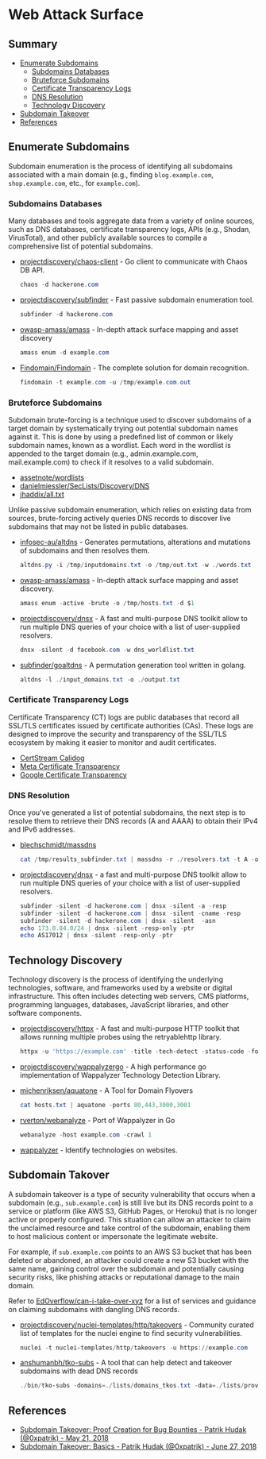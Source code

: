 # Web Attack Surface

## Summary

* [Enumerate Subdomains](#enumerate-subdomains)
    * [Subdomains Databases](#subdomains-databases)
    * [Bruteforce Subdomains](#bruteforce-subdomains)
    * [Certificate Transparency Logs](#certificate-transparency-logs)
    * [DNS Resolution](#dns-resolution)
    * [Technology Discovery](#technology-discovery)
* [Subdomain Takeover](#subdomain-takover)
* [References](#references)

## Enumerate Subdomains

Subdomain enumeration is the process of identifying all subdomains associated with a main domain (e.g., finding `blog.example.com`, `shop.example.com`, etc., for `example.com`).

### Subdomains Databases

Many databases and tools aggregate data from a variety of online sources, such as DNS databases, certificate transparency logs, APIs (e.g., Shodan, VirusTotal), and other publicly available sources to compile a comprehensive list of potential subdomains.

* [projectdiscovery/chaos-client](https://github.com/projectdiscovery/chaos-client) - Go client to communicate with Chaos DB API.

  ```ps1
  chaos -d hackerone.com
  ```

* [projectdiscovery/subfinder](https://github.com/projectdiscovery/subfinder) - Fast passive subdomain enumeration tool.

  ```ps1
  subfinder -d hackerone.com
  ```

* [owasp-amass/amass](https://github.com/owasp-amass/amass) - In-depth attack surface mapping and asset discovery

  ```ps1
  amass enum -d example.com
  ```

* [Findomain/Findomain](https://github.com/Findomain/Findomain) - The complete solution for domain recognition.

  ```ps1
  findomain -t example.com -u /tmp/example.com.out
  ```

### Bruteforce Subdomains

Subdomain brute-forcing is a technique used to discover subdomains of a target domain by systematically trying out potential subdomain names against it. This is done by using a predefined list of common or likely subdomain names, known as a wordlist. Each word in the wordlist is appended to the target domain (e.g., admin.example.com, mail.example.com) to check if it resolves to a valid subdomain.

* [assetnote/wordlists](https://github.com/assetnote/wordlists)
* [danielmiessler/SecLists/Discovery/DNS](https://github.com/danielmiessler/SecLists/tree/master/Discovery/DNS)
* [jhaddix/all.txt](https://gist.github.com/jhaddix/f64c97d0863a78454e44c2f7119c2a6a)

Unlike passive subdomain enumeration, which relies on existing data from sources, brute-forcing actively queries DNS records to discover live subdomains that may not be listed in public databases.

* [infosec-au/altdns](https://github.com/infosec-au/altdns) - Generates permutations, alterations and mutations of subdomains and then resolves them.

  ```powershell
  altdns.py -i /tmp/inputdomains.txt -o /tmp/out.txt -w ./words.txt
  ```

* [owasp-amass/amass](https://github.com/owasp-amass/amass) - In-depth attack surface mapping and asset discovery.

  ```ps1
  amass enum -active -brute -o /tmp/hosts.txt -d $1
  ```

* [projectdiscovery/dnsx](https://github.com/projectdiscovery/dnsx) - A fast and multi-purpose DNS toolkit allow to run multiple DNS queries of your choice with a list of user-supplied resolvers.

  ```ps1
  dnsx -silent -d facebook.com -w dns_worldlist.txt
  ```

* [subfinder/goaltdns](https://github.com/subfinder/goaltdns) - A permutation generation tool written in golang.

  ```ps1
  altdns -l ./input_domains.txt -o ./output.txt
  ```

### Certificate Transparency Logs

Certificate Transparency (CT) logs are public databases that record all SSL/TLS certificates issued by certificate authorities (CAs). These logs are designed to improve the security and transparency of the SSL/TLS ecosystem by making it easier to monitor and audit certificates.

* [CertStream Calidog](https://certstream.calidog.io/)
* [Meta Certificate Transparency](https://developers.facebook.com/docs/certificate-transparency)
* [Google Certificate Transparency](certificate.transparency.dev)

### DNS Resolution

Once you've generated a list of potential subdomains, the next step is to resolve them to retrieve their DNS records (A and AAAA) to obtain their IPv4 and IPv6 addresses.

* [blechschmidt/massdns](https://github.com/blechschmidt/massdns)

  ```ps1
  cat /tmp/results_subfinder.txt | massdns -r ./resolvers.txt -t A -o S -w /tmp/results_subfinder_resolved.txt
  ```

* [projectdiscovery/dnsx](https://github.com/projectdiscovery/dnsx) - a fast and multi-purpose DNS toolkit allow to run multiple DNS queries of your choice with a list of user-supplied resolvers.

  ```ps1
  subfinder -silent -d hackerone.com | dnsx -silent -a -resp
  subfinder -silent -d hackerone.com | dnsx -silent -cname -resp
  subfinder -silent -d hackerone.com | dnsx -silent  -asn
  echo 173.0.84.0/24 | dnsx -silent -resp-only -ptr
  echo AS17012 | dnsx -silent -resp-only -ptr 
  ```

## Technology Discovery

Technology discovery is the process of identifying the underlying technologies, software, and frameworks used by a website or digital infrastructure. This often includes detecting web servers, CMS platforms, programming languages, databases, JavaScript libraries, and other software components.

* [projectdiscovery/httpx](https://github.com/projectdiscovery/httpx) - A fast and multi-purpose HTTP toolkit that allows running multiple probes using the retryablehttp library.

  ```ps1
  httpx -u 'https://example.com' -title -tech-detect -status-code -follow-redirects
  ```

* [projectdiscovery/wappalyzergo](https://github.com/projectdiscovery/wappalyzergo) - A high performance go implementation of Wappalyzer Technology Detection Library.
* [michenriksen/aquatone](https://github.com/michenriksen/aquatone) - A Tool for Domain Flyovers

  ```ps1
  cat hosts.txt | aquatone -ports 80,443,3000,3001
  ```

* [rverton/webanalyze](https://github.com/rverton/webanalyze) - Port of Wappalyzer in Go

  ```ps1
  webanalyze -host example.com -crawl 1
  ```

* [wappalyzer](https://www.wappalyzer.com/) - Identify technologies on websites.

## Subdomain Takover

A subdomain takeover is a type of security vulnerability that occurs when a subdomain (e.g., `sub.example.com`) is still live but its DNS records point to a service or platform (like AWS S3, GitHub Pages, or Heroku) that is no longer active or properly configured. This situation can allow an attacker to claim the unclaimed resource and take control of the subdomain, enabling them to host malicious content or impersonate the legitimate website.

For example, if `sub.example.com` points to an AWS S3 bucket that has been deleted or abandoned, an attacker could create a new S3 bucket with the same name, gaining control over the subdomain and potentially causing security risks, like phishing attacks or reputational damage to the main domain.

Refer to [EdOverflow/can-i-take-over-xyz](https://github.com/EdOverflow/can-i-take-over-xyz) for a list of services and guidance on claiming subdomains with dangling DNS records.

* [projectdiscovery/nuclei-templates/http/takeovers](https://github.com/projectdiscovery/nuclei-templates/tree/main/http/takeovers) - Community curated list of templates for the nuclei engine to find security vulnerabilities.

    ```powershell
    nuclei -t nuclei-templates/http/takeovers -u https://example.com
    ```

* [anshumanbh/tko-subs](https://github.com/anshumanbh/tko-subs) - A tool that can help detect and takeover subdomains with dead DNS records

    ```powershell
    ./bin/tko-subs -domains=./lists/domains_tkos.txt -data=./lists/providers-data.csv  
    ```

## References

* [Subdomain Takeover: Proof Creation for Bug Bounties - Patrik Hudak (@0xpatrik) - May 21, 2018](https://0xpatrik.com/takeover-proofs/)
* [Subdomain Takeover: Basics - Patrik Hudak (@0xpatrik) - June 27, 2018](https://0xpatrik.com/subdomain-takeover-basics/)

